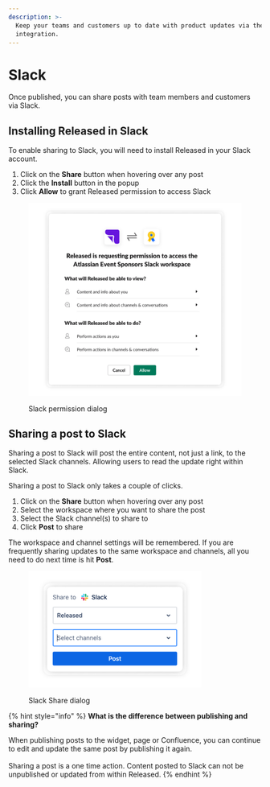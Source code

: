 ```yaml
---
description: >-
  Keep your teams and customers up to date with product updates via the Slack
  integration.
---
```


# Slack

Once published, you can share posts with team members and customers via Slack.&#x20;

## Installing Released in Slack

To enable sharing to Slack, you will need to install Released in your Slack account.&#x20;

1. Click on the **Share** button when hovering over any post
2. Click the **Install** button in the popup
3. Click **Allow** to grant Released permission to access Slack&#x20;

<figure><img src="../../.gitbook/assets/Slack Auth.png" alt=""><figcaption><p>Slack permission dialog</p></figcaption></figure>

## Sharing a post to Slack

Sharing a post to Slack will post the entire content, not just a link, to the selected Slack channels. Allowing users to read the update right within Slack.&#x20;

Sharing a post to Slack only takes a couple of clicks.&#x20;

1. Click on the **Share** button when hovering over any post
2. Select the workspace where you want to share the post
3. Select the Slack channel(s) to share to
4. Click **Post** to share&#x20;

The workspace and channel settings will be remembered. If you are frequently sharing updates to the same workspace and channels, all you need to do next time is hit **Post**.

<figure><img src="../../.gitbook/assets/Slack Share.png" alt="" width="344"><figcaption><p>Slack Share dialog</p></figcaption></figure>

{% hint style="info" %}
**What is the difference between publishing and sharing?**

When publishing posts to the widget, page or Confluence, you can continue to edit and update the same post by publishing it again. \
\
Sharing a post is a one time action. Content posted to Slack can not be unpublished or updated from within Released.&#x20;
{% endhint %}
